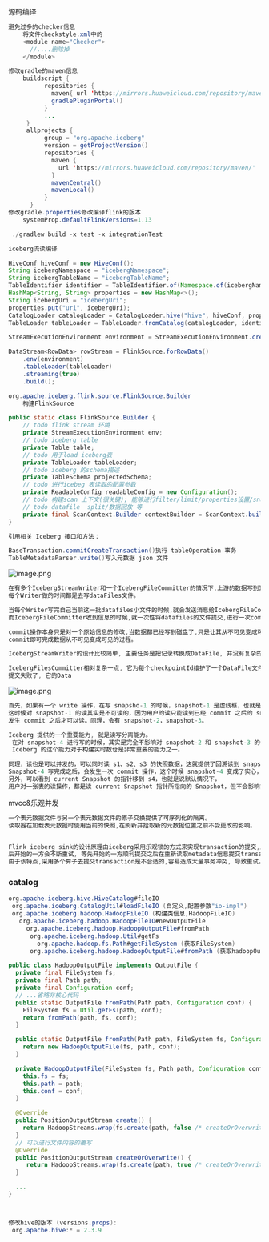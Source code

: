 源码编译

```java
避免过多的checker信息
    将文件checkstyle.xml中的
    <module name="Checker">
      //....删除掉
    </module>

修改gradle的maven信息
	buildscript {
          repositories {
            maven{ url 'https://mirrors.huaweicloud.com/repository/maven/' }
            gradlePluginPortal()
          }
          ...
     }
     allprojects {
          group = "org.apache.iceberg"
          version = getProjectVersion()
          repositories {
            maven {
              url 'https://mirrors.huaweicloud.com/repository/maven/'
            }
            mavenCentral()
            mavenLocal()
          }
      }
修改gradle.properties修改编译flink的版本
	systemProp.defaultFlinkVersions=1.13

 ./gradlew build -x test -x integrationTest
```

```java
iceberg流读编译

HiveConf hiveConf = new HiveConf();
String icebergNamespace = "icebergNamespace";
String icebergTableName = "icebergTableName";
TableIdentifier identifier = TableIdentifier.of(Namespace.of(icebergNamespace), icebergTableName);
HashMap<String, String> properties = new HashMap<>();
String icebergUri = "icebergUri";
properties.put("uri", icebergUri);
CatalogLoader catalogLoader = CatalogLoader.hive("hive", hiveConf, properties);
TableLoader tableLoader = TableLoader.fromCatalog(catalogLoader, identifier);

StreamExecutionEnvironment environment = StreamExecutionEnvironment.createLocalEnvironment();

DataStream<RowData> rowStream = FlinkSource.forRowData()
    .env(environment)
    .tableLoader(tableLoader)
    .streaming(true)
    .build();
```

```java
org.apache.iceberg.flink.source.FlinkSource.Builder
	构建FlinkSource

public static class FlinkSource.Builder {
    // todo flink stream 环境
    private StreamExecutionEnvironment env;
    // todo iceberg table
    private Table table;
    // todo 用于load iceberg表
    private TableLoader tableLoader;
    // todo iceberg 的schema描述
    private TableSchema projectedSchema;
    // todo 进行icebeg 表读取的配置参数
    private ReadableConfig readableConfig = new Configuration();
    // todo 构建scan 上下文(很关键); 能够进行filter/limit/properties设置/snapshotId指定, 是否区分大小写
    // todo datafile  split/数据回放 等
    private final ScanContext.Builder contextBuilder = ScanContext.builder();
}
```

```java
引用相关 Iceberg 接口和方法：

BaseTransaction.commitCreateTransaction()执行 tableOperation 事务
TableMetadataParser.write()写入元数据 json 文件
```

![image.png](https://cdn.nlark.com/yuque/0/2021/png/659846/1640095680496-ba273814-406f-493e-8839-70a51e83c594.png#clientId=u4a4d9a8f-259b-4&from=paste&height=189&id=ufda6da43&margin=%5Bobject%20Object%5D&name=image.png&originHeight=269&originWidth=511&originalType=binary&ratio=1&size=20678&status=done&style=none&taskId=ubc4a4e41-7bf7-415b-b7b0-b2a66df7fc6&width=359.5)

```java
在有多个IcebergStreamWriter和一个IcebergFileCommitter的情况下,上游的数据写到IcebergStreamWriter的时候,
每个Writer做的时间都是去写dataFiles文件。

当每个Writer写完自己当前这一批datafiles小文件的时候,就会发送消息给IcebergFileCommitter,告诉它可以提交了。
而IcebergFileCommitter收到信息的时候,就一次性将datafiles的文件提交,进行一次commit操作。

commit操作本身只是对一个原始信息的修改,当数据都已经写到磁盘了,只是让其从不可见变成可见。这种情况下,Iceberg只需要用一个
commit即可完成数据从不可见变成可见的过程。

IcebergStreamWriter的设计比较简单, 主要任务是把记录转换成DataFile, 并没有复杂的state需要设计。

IcebergFilesCommitter相对复杂一点, 它为每个checkpointId维护了一个DataFile文件列表, 这样即使中间有某个checkpoint的transaction
提交失败了, 它的Data
```

![image.png](https://cdn.nlark.com/yuque/0/2021/png/659846/1640096926733-c1956ead-fa53-4080-b301-f381e89286c6.png#clientId=uc0bda46d-36d6-4&from=paste&height=240&id=ub8813510&margin=%5Bobject%20Object%5D&name=image.png&originHeight=480&originWidth=1322&originalType=binary&ratio=1&size=306626&status=done&style=none&taskId=uda371113-5688-45c7-9ca2-cd4f6db3df0&width=661)

```java
首先，如果有一个 write 操作，在写 snapsho-1 的时候，snapshot-1 是虚线框，也就是说此时还没有发生 commit 操作。
这时候对 snapshot-1 的读其实是不可读的，因为用户的读只能读到已经 commit 之后的 snapshot。
发生 commit 之后才可以读。同理，会有 snapshot-2，snapshot-3。

Iceberg 提供的一个重要能力, 就是读写分离能力。
 在对 snapshot-4 进行写的时候，其实是完全不影响对 snapshot-2 和 snapshot-3 的读。
 Iceberg 的这个能力对于构建实时数仓是非常重要的能力之一。

同理，读也是可以并发的，可以同时读 s1、s2、s3 的快照数据，这就提供了回溯读到 snapshot-2 或者 snapshot-3 数据的能力。
Snapshot-4 写完成之后，会发生一次 commit 操作，这个时候 snapshot-4 变成了实心，此时就可以读了。
另外，可以看到 current Snapshot 的指针移到 s4，也就是说默认情况下，
用户对一张表的读操作，都是读 current Snapshot 指针所指向的 Snapshot，但不会影响前面的 snapshot 的读操作。
```

mvcc&乐观并发

```java
一个表元数据文件与另一个表元数据文件的原子交换提供了可序列化的隔离。
读取器在加载表元数据时使用当前的快照,在刷新并拾取新的元数据位置之前不受更改的影响。


Flink iceberg sink的设计原理由iceberg采用乐观锁的方式来实现transaction的提交,即也就是说两个线程/进程同时提交更改事务到iceberg时
后开始的一方会不断重试, 等先开始的一方顺利提交之后在重新读取metadata信息提交transaction.
由于该特点,采用多个算子去提交transaction是不合适的,容易造成大量事务冲突, 导致重试。
```

### catalog

```java
org.apache.iceberg.hive.HiveCatalog#fileIO
 org.apache.iceberg.CatalogUtil#loadFileIO (自定义,配置参数"io-impl")
 org.apache.iceberg.hadoop.HadoopFileIO (构建类信息,HadoopFileIO)
   org.apache.iceberg.hadoop.HadoopFileIO#newOutputFile
     org.apache.iceberg.hadoop.HadoopOutputFile#fromPath
      org.apache.iceberg.hadoop.Util#getFs
        org.apache.hadoop.fs.Path#getFileSystem (获取FileSystem)
      org.apache.iceberg.hadoop.HadoopOutputFile#fromPath (获取hadoopOutputFile)

public class HadoopOutputFile implements OutputFile {
  private final FileSystem fs;
  private final Path path;
  private final Configuration conf;
  // ...省略非核心代码
  public static OutputFile fromPath(Path path, Configuration conf) {
    FileSystem fs = Util.getFs(path, conf);
    return fromPath(path, fs, conf);
  }

  public static OutputFile fromPath(Path path, FileSystem fs, Configuration conf) {
    return new HadoopOutputFile(fs, path, conf);
  }

  private HadoopOutputFile(FileSystem fs, Path path, Configuration conf) {
    this.fs = fs;
    this.path = path;
    this.conf = conf;
  }

  @Override
  public PositionOutputStream create() {
    return HadoopStreams.wrap(fs.create(path, false /* createOrOverwrite */));
  }
  // 可以进行文件内容的覆写
  @Override
  public PositionOutputStream createOrOverwrite() {
     return HadoopStreams.wrap(fs.create(path, true /* createOrOverwrite */));
  }

  ...
}
```

```java


修改hive的版本 (versions.props):
 org.apache.hive:* = 2.3.9
```
